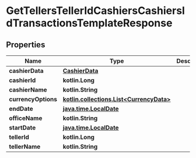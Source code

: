 
# GetTellersTellerIdCashiersCashiersIdTransactionsTemplateResponse

## Properties
| Name | Type | Description | Notes |
| ------------ | ------------- | ------------- | ------------- |
| **cashierData** | [**CashierData**](CashierData.md) |  |  [optional] |
| **cashierId** | **kotlin.Long** |  |  [optional] |
| **cashierName** | **kotlin.String** |  |  [optional] |
| **currencyOptions** | [**kotlin.collections.List&lt;CurrencyData&gt;**](CurrencyData.md) |  |  [optional] |
| **endDate** | [**java.time.LocalDate**](java.time.LocalDate.md) |  |  [optional] |
| **officeName** | **kotlin.String** |  |  [optional] |
| **startDate** | [**java.time.LocalDate**](java.time.LocalDate.md) |  |  [optional] |
| **tellerId** | **kotlin.Long** |  |  [optional] |
| **tellerName** | **kotlin.String** |  |  [optional] |



